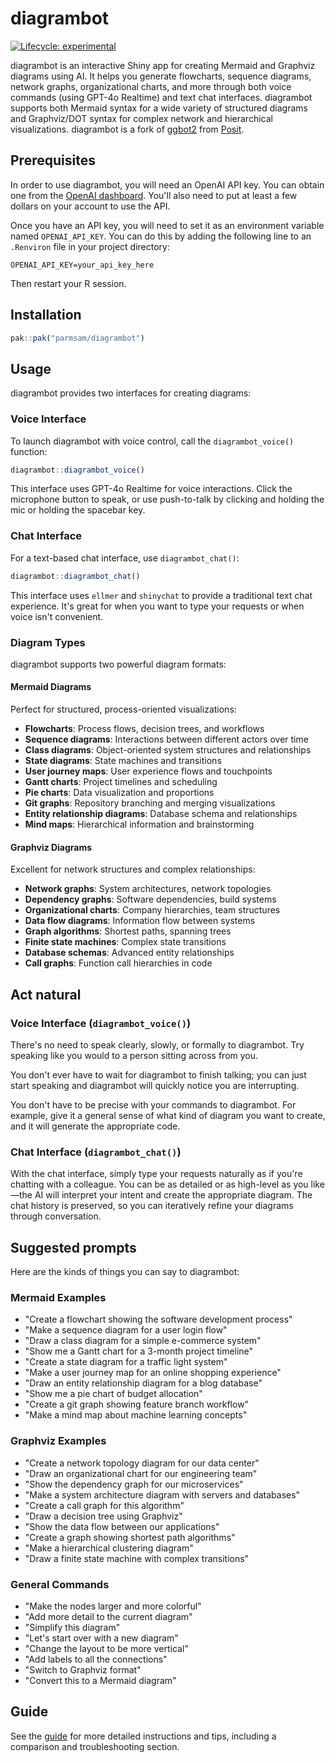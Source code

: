 # diagrambot

<!-- badges: start -->

[![Lifecycle:
experimental](https://img.shields.io/badge/lifecycle-experimental-orange.svg)](https://lifecycle.r-lib.org/articles/stages.html#experimental)

<!-- badges: end -->

diagrambot is an interactive Shiny app for creating Mermaid and Graphviz diagrams using AI. It helps you generate flowcharts, sequence diagrams, network graphs, organizational charts, and more through both voice commands (using GPT-4o Realtime) and text chat interfaces. diagrambot supports both Mermaid syntax for a wide variety of structured diagrams and Graphviz/DOT syntax for complex network and hierarchical visualizations. diagrambot is a fork of [ggbot2](https://github.com/tidyverse/ggbot2/) from [Posit](https://posit.co/).

## Prerequisites

In order to use diagrambot, you will need an OpenAI API key. You can obtain one from the [OpenAI dashboard](https://platform.openai.com/api-keys). You'll also need to put at least a few dollars on your account to use the API.

Once you have an API key, you will need to set it as an environment variable named `OPENAI_API_KEY`. You can do this by adding the following line to an `.Renviron` file in your project directory:

```
OPENAI_API_KEY=your_api_key_here
```

Then restart your R session.

## Installation

```r
pak::pak("parmsam/diagrambot")
```

## Usage

diagrambot provides two interfaces for creating diagrams:

### Voice Interface

To launch diagrambot with voice control, call the `diagrambot_voice()` function:

```r
diagrambot::diagrambot_voice()
```

This interface uses GPT-4o Realtime for voice interactions. Click the microphone button to speak, or use push-to-talk by clicking and holding the mic or holding the spacebar key.

### Chat Interface

For a text-based chat interface, use `diagrambot_chat()`:

```r
diagrambot::diagrambot_chat()
```

This interface uses `ellmer` and `shinychat` to provide a traditional text chat experience. It's great for when you want to type your requests or when voice isn't convenient.

### Diagram Types

diagrambot supports two powerful diagram formats:

#### Mermaid Diagrams
Perfect for structured, process-oriented visualizations:

- **Flowcharts**: Process flows, decision trees, and workflows
- **Sequence diagrams**: Interactions between different actors over time
- **Class diagrams**: Object-oriented system structures and relationships
- **State diagrams**: State machines and transitions
- **User journey maps**: User experience flows and touchpoints
- **Gantt charts**: Project timelines and scheduling
- **Pie charts**: Data visualization and proportions
- **Git graphs**: Repository branching and merging visualizations
- **Entity relationship diagrams**: Database schema and relationships
- **Mind maps**: Hierarchical information and brainstorming

#### Graphviz Diagrams
Excellent for network structures and complex relationships:

- **Network graphs**: System architectures, network topologies
- **Dependency graphs**: Software dependencies, build systems
- **Organizational charts**: Company hierarchies, team structures
- **Data flow diagrams**: Information flow between systems
- **Graph algorithms**: Shortest paths, spanning trees
- **Finite state machines**: Complex state transitions
- **Database schemas**: Advanced entity relationships
- **Call graphs**: Function call hierarchies in code

## Act natural

### Voice Interface (`diagrambot_voice()`)

There's no need to speak clearly, slowly, or formally to diagrambot. Try speaking like you would to a person sitting across from you.

You don't ever have to wait for diagrambot to finish talking; you can just start speaking and diagrambot will quickly notice you are interrupting.

You don't have to be precise with your commands to diagrambot. For example, give it a general sense of what kind of diagram you want to create, and it will generate the appropriate code.

### Chat Interface (`diagrambot_chat()`)

With the chat interface, simply type your requests naturally as if you're chatting with a colleague. You can be as detailed or as high-level as you like—the AI will interpret your intent and create the appropriate diagram. The chat history is preserved, so you can iteratively refine your diagrams through conversation.

## Suggested prompts

Here are the kinds of things you can say to diagrambot:

### Mermaid Examples
- "Create a flowchart showing the software development process"
- "Make a sequence diagram for a user login flow"
- "Draw a class diagram for a simple e-commerce system"
- "Show me a Gantt chart for a 3-month project timeline"
- "Create a state diagram for a traffic light system"
- "Make a user journey map for an online shopping experience"
- "Draw an entity relationship diagram for a blog database"
- "Show me a pie chart of budget allocation"
- "Create a git graph showing feature branch workflow"
- "Make a mind map about machine learning concepts"

### Graphviz Examples
- "Create a network topology diagram for our data center"
- "Draw an organizational chart for our engineering team"
- "Show the dependency graph for our microservices"
- "Make a system architecture diagram with servers and databases"
- "Create a call graph for this algorithm"
- "Draw a decision tree using Graphviz"
- "Show the data flow between our applications"
- "Create a graph showing shortest path algorithms"
- "Make a hierarchical clustering diagram"
- "Draw a finite state machine with complex transitions"

### General Commands
- "Make the nodes larger and more colorful"
- "Add more detail to the current diagram"
- "Simplify this diagram"
- "Let's start over with a new diagram"
- "Change the layout to be more vertical"
- "Add labels to all the connections"
- "Switch to Graphviz format"
- "Convert this to a Mermaid diagram"

## Guide

See the [guide](GUIDE.md) for more detailed instructions and tips, including a comparison and troubleshooting section.
